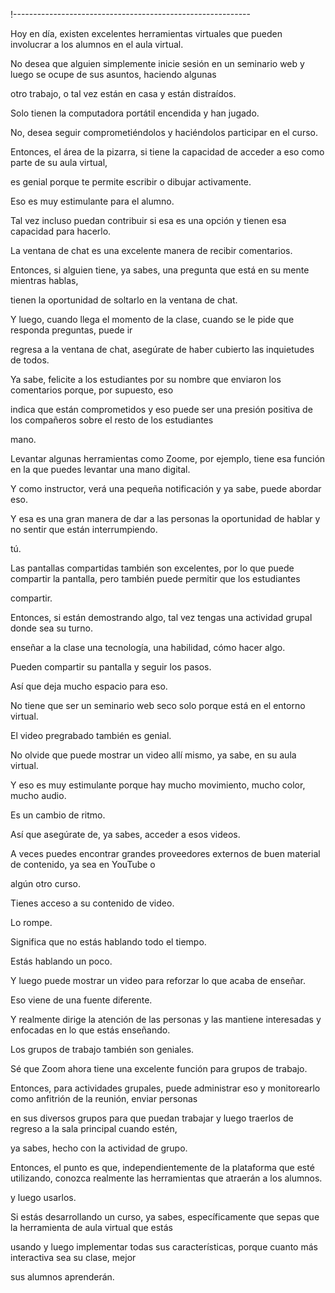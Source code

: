!-----------------------------------------------------------

Hoy en día, existen excelentes herramientas virtuales que pueden involucrar a los alumnos en el aula virtual.

No desea que alguien simplemente inicie sesión en un seminario web y luego se ocupe de sus asuntos, haciendo algunas

otro trabajo, o tal vez están en casa y están distraídos.

Solo tienen la computadora portátil encendida y han jugado.

No, desea seguir comprometiéndolos y haciéndolos participar en el curso.

Entonces, el área de la pizarra, si tiene la capacidad de acceder a eso como parte de su aula virtual,

es genial porque te permite escribir o dibujar activamente.

Eso es muy estimulante para el alumno.

Tal vez incluso puedan contribuir si esa es una opción y tienen esa capacidad para hacerlo.

La ventana de chat es una excelente manera de recibir comentarios.

Entonces, si alguien tiene, ya sabes, una pregunta que está en su mente mientras hablas,

tienen la oportunidad de soltarlo en la ventana de chat.

Y luego, cuando llega el momento de la clase, cuando se le pide que responda preguntas, puede ir

regresa a la ventana de chat, asegúrate de haber cubierto las inquietudes de todos.

Ya sabe, felicite a los estudiantes por su nombre que enviaron los comentarios porque, por supuesto, eso

indica que están comprometidos y eso puede ser una presión positiva de los compañeros sobre el resto de los estudiantes

mano.

Levantar algunas herramientas como Zoome, por ejemplo, tiene esa función en la que puedes levantar una mano digital.

Y como instructor, verá una pequeña notificación y ya sabe, puede abordar eso.

Y esa es una gran manera de dar a las personas la oportunidad de hablar y no sentir que están interrumpiendo.

tú.

Las pantallas compartidas también son excelentes, por lo que puede compartir la pantalla, pero también puede permitir que los estudiantes

compartir.

Entonces, si están demostrando algo, tal vez tengas una actividad grupal donde sea su turno.

enseñar a la clase una tecnología, una habilidad, cómo hacer algo.

Pueden compartir su pantalla y seguir los pasos.

Así que deja mucho espacio para eso.

No tiene que ser un seminario web seco solo porque está en el entorno virtual.

El video pregrabado también es genial.

No olvide que puede mostrar un video allí mismo, ya sabe, en su aula virtual.

Y eso es muy estimulante porque hay mucho movimiento, mucho color, mucho audio.

Es un cambio de ritmo.

Así que asegúrate de, ya sabes, acceder a esos videos.

A veces puedes encontrar grandes proveedores externos de buen material de contenido, ya sea en YouTube o

algún otro curso.

Tienes acceso a su contenido de video.

Lo rompe.

Significa que no estás hablando todo el tiempo.

Estás hablando un poco.

Y luego puede mostrar un video para reforzar lo que acaba de enseñar.

Eso viene de una fuente diferente.

Y realmente dirige la atención de las personas y las mantiene interesadas y enfocadas en lo que estás enseñando.

Los grupos de trabajo también son geniales.

Sé que Zoom ahora tiene una excelente función para grupos de trabajo.

Entonces, para actividades grupales, puede administrar eso y monitorearlo como anfitrión de la reunión, enviar personas

en sus diversos grupos para que puedan trabajar y luego traerlos de regreso a la sala principal cuando estén,

ya sabes, hecho con la actividad de grupo.

Entonces, el punto es que, independientemente de la plataforma que esté utilizando, conozca realmente las herramientas que atraerán a los alumnos.

y luego usarlos.

Si estás desarrollando un curso, ya sabes, específicamente que sepas que la herramienta de aula virtual que estás

usando y luego implementar todas sus características, porque cuanto más interactiva sea su clase, mejor

sus alumnos aprenderán.